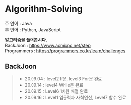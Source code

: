 # Algorithm-Solving
주 언어 : Java  
부 언어 : Python, JavaScript  

**알고리즘을 풀어봅시다.**  
BackJoon : https://www.acmicpc.net/step  
Programmers : https://programmers.co.kr/learn/challenges  


## BackJoon
> - 20.09.04 : level2 If문, level3 For문 완료  
> - 20.09.14 : level4 While문 완료  
> - 20.09.15 : Level6 1차원 배열 완료  
> - 20.09.16 : Level1 입출력과 사칙연산, Level7 함수 완료  
